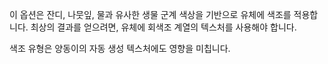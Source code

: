 이 옵션은 잔디, 나뭇잎, 물과 유사한 생물 군계 색상을 기반으로 유체에 색조를 적용합니다. 최상의 결과를 얻으려면, 유체에 회색조 계열의 텍스처를 사용해야 합니다.

색조 유형은 양동이의 자동 생성 텍스처에도 영향을 미칩니다.